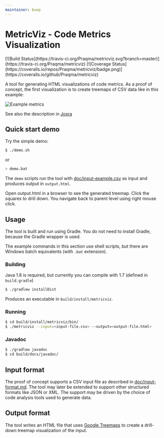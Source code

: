 ```yaml
---
maintainer: buep
---
```


# MetricViz - Code Metrics Visualization

<span class="badges">
[![Build Status](https://travis-ci.org/Praqma/metricviz.svg?branch=master)](https://travis-ci.org/Praqma/metricviz)
[![Coverage Status](https://coveralls.io/repos/Praqma/metricviz/badge.png)](https://coveralls.io/github/Praqma/metricviz)
</span>

A tool for generating HTML visualizations of code metrics. As a proof of concept, the
first visualization is to create treemaps of CSV data like in this example:

![Example metrics](http://www.josra.org/images/metrics.png)

See also the description in [Josra](http://www.josra.org/sow/codeviz.html)


## Quick start demo

Try the simple demo:

```sh
$ ./demo.sh
```

or

```sh
> demo.bat
```

The `demo` scripts run the tool with [doc/input-example.csv](doc/input-example.csv) as
input and produces output in `output.html`.

Open output.html in a browser to see the generated treemap. Click the squares to drill down. You navigate back to parent level using right mouse click.


## Usage

The tool is built and run using Gradle. You do not need to install Gradle, because the
Gradle wrapper is used.

The example commands in this section use shell scripts, but there are Windows batch
equivalents (with `.bat` extension).

### Building

Java 1.8 is required, but currently you can compile with 1.7 (defined in `build.gradle`)


```sh
$ ./gradlew installDist
```

Produces an executable in `build/install/metricviz`.

### Running

```sh
$ cd build/install/metricviz/bin/
$ ./metricviz --input=<input-file.csv> --output=<output-file.html>
```

### Javadoc

```sh
$ ./gradlew javadoc
$ cd build/docs/javadoc/
```


## Input format

The proof of concept supports a CSV input file as described in
[doc/input-format.md](doc/input-format.md). The tool may later be extended to support
other structured formats like JSON or XML. The support may be driven by the choice of
code analysis tools used to generate data.


## Output format

The tool writes an HTML file that uses
[Google Treemaps](https://developers.google.com/chart/interactive/docs/gallery/treemap#overview)
to create a drill-down treemap visualization of the input.

